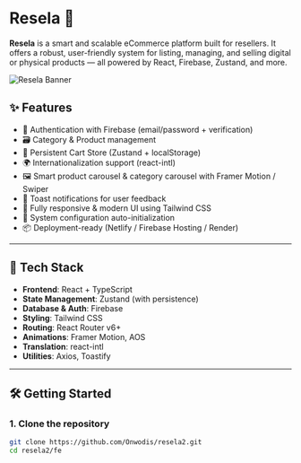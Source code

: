 # Resela 🛒

**Resela** is a smart and scalable eCommerce platform built for resellers. It offers a robust, user-friendly system for listing, managing, and selling digital or physical products — all powered by React, Firebase, Zustand, and more.

![Resela Banner](./public/images/banner.png) <!-- Optional banner -->

## ✨ Features

- 🔐 Authentication with Firebase (email/password + verification)
- 🗃️ Category & Product management
- 🛒 Persistent Cart Store (Zustand + localStorage)
- 🌍 Internationalization support (react-intl)
- 🖼️ Smart product carousel & category carousel with Framer Motion / Swiper
- 💬 Toast notifications for user feedback
- 🎨 Fully responsive & modern UI using Tailwind CSS
- 🧠 System configuration auto-initialization
- 📦 Deployment-ready (Netlify / Firebase Hosting / Render)

---

## 🚀 Tech Stack

- **Frontend**: React + TypeScript
- **State Management**: Zustand (with persistence)
- **Database & Auth**: Firebase
- **Styling**: Tailwind CSS
- **Routing**: React Router v6+
- **Animations**: Framer Motion, AOS
- **Translation**: react-intl
- **Utilities**: Axios, Toastify

---

## 🛠️ Getting Started

### 1. Clone the repository
```bash
git clone https://github.com/Onwodis/resela2.git
cd resela2/fe

